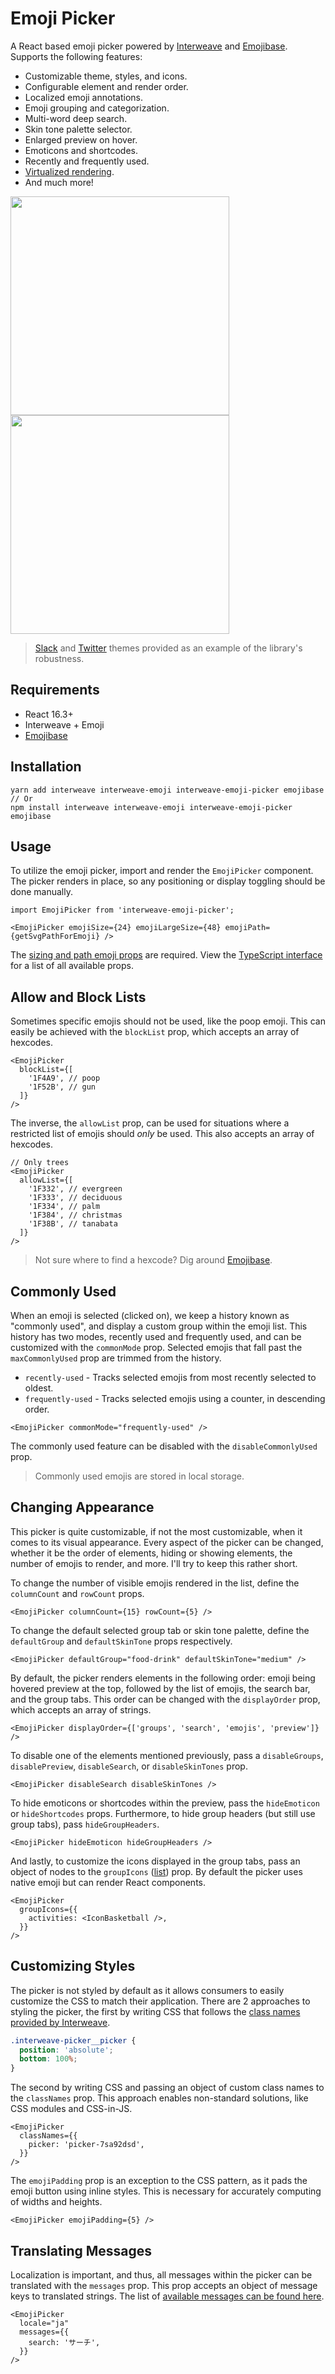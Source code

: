 # Emoji Picker

A React based emoji picker powered by [Interweave](https://github.com/milesj/interweave) and
[Emojibase][emojibase]. Supports the following features:

- Customizable theme, styles, and icons.
- Configurable element and render order.
- Localized emoji annotations.
- Emoji grouping and categorization.
- Multi-word deep search.
- Skin tone palette selector.
- Enlarged preview on hover.
- Emoticons and shortcodes.
- Recently and frequently used.
- [Virtualized rendering](https://github.com/bvaughn/react-window).
- And much more!

<img src="https://raw.githubusercontent.com/milesj/interweave/master/docs/img/slack.png" height="350">
<img src="https://raw.githubusercontent.com/milesj/interweave/master/docs/img/twitter.png" height="350">

> [Slack](https://github.com/milesj/interweave/blob/master/tests/slack.css) and
> [Twitter](https://github.com/milesj/interweave/blob/master/tests/twitter.css) themes provided as
> an example of the library's robustness.

## Requirements

- React 16.3+
- Interweave + Emoji
- [Emojibase][emojibase]

## Installation

```
yarn add interweave interweave-emoji interweave-emoji-picker emojibase
// Or
npm install interweave interweave-emoji interweave-emoji-picker emojibase
```

## Usage

To utilize the emoji picker, import and render the `EmojiPicker` component. The picker renders in
place, so any positioning or display toggling should be done manually.

```tsx
import EmojiPicker from 'interweave-emoji-picker';
```

```tsx
<EmojiPicker emojiSize={24} emojiLargeSize={48} emojiPath={getSvgPathForEmoji} />
```

The [sizing and path emoji props](./emoji.md#displaying-svgs-or-pngs) are required. View the
[TypeScript interface](https://github.com/milesj/interweave/blob/master/packages/emoji-picker/src/Picker.tsx#L43)
for a list of all available props.

## Allow and Block Lists

Sometimes specific emojis should not be used, like the poop emoji. This can easily be achieved with
the `blockList` prop, which accepts an array of hexcodes.

```tsx
<EmojiPicker
  blockList={[
    '1F4A9', // poop
    '1F52B', // gun
  ]}
/>
```

The inverse, the `allowList` prop, can be used for situations where a restricted list of emojis
should _only_ be used. This also accepts an array of hexcodes.

```tsx
// Only trees
<EmojiPicker
  allowList={[
    '1F332', // evergreen
    '1F333', // deciduous
    '1F334', // palm
    '1F384', // christmas
    '1F38B', // tanabata
  ]}
/>
```

> Not sure where to find a hexcode? Dig around [Emojibase][emojibase].

## Commonly Used

When an emoji is selected (clicked on), we keep a history known as "commonly used", and display a
custom group within the emoji list. This history has two modes, recently used and frequently used,
and can be customized with the `commonMode` prop. Selected emojis that fall past the
`maxCommonlyUsed` prop are trimmed from the history.

- `recently-used` - Tracks selected emojis from most recently selected to oldest.
- `frequently-used` - Tracks selected emojis using a counter, in descending order.

```tsx
<EmojiPicker commonMode="frequently-used" />
```

The commonly used feature can be disabled with the `disableCommonlyUsed` prop.

> Commonly used emojis are stored in local storage.

## Changing Appearance

This picker is quite customizable, if not the most customizable, when it comes to its visual
appearance. Every aspect of the picker can be changed, whether it be the order of elements, hiding
or showing elements, the number of emojis to render, and more. I'll try to keep this rather short.

To change the number of visible emojis rendered in the list, define the `columnCount` and `rowCount`
props.

```tsx
<EmojiPicker columnCount={15} rowCount={5} />
```

To change the default selected group tab or skin tone palette, define the `defaultGroup` and
`defaultSkinTone` props respectively.

```tsx
<EmojiPicker defaultGroup="food-drink" defaultSkinTone="medium" />
```

By default, the picker renders elements in the following order: emoji being hovered preview at the
top, followed by the list of emojis, the search bar, and the group tabs. This order can be changed
with the `displayOrder` prop, which accepts an array of strings.

```tsx
<EmojiPicker displayOrder={['groups', 'search', 'emojis', 'preview']} />
```

To disable one of the elements mentioned previously, pass a `disableGroups`, `disablePreview`,
`disableSearch`, or `disableSkinTones` prop.

```tsx
<EmojiPicker disableSearch disableSkinTones />
```

To hide emoticons or shortcodes within the preview, pass the `hideEmoticon` or `hideShortcodes`
props. Furthermore, to hide group headers (but still use group tabs), pass `hideGroupHeaders`.

```tsx
<EmojiPicker hideEmoticon hideGroupHeaders />
```

And lastly, to customize the icons displayed in the group tabs, pass an object of nodes to the
`groupIcons`
([list](https://github.com/milesj/interweave/blob/master/packages/emoji-picker/src/constants.ts#L56))
prop. By default the picker uses native emoji but can render React components.

```tsx
<EmojiPicker
  groupIcons={{
    activities: <IconBasketball />,
  }}
/>
```

## Customizing Styles

The picker is not styled by default as it allows consumers to easily customize the CSS to match
their application. There are 2 approaches to styling the picker, the first by writing CSS that
follows the
[class names provided by Interweave](https://github.com/milesj/interweave/blob/master/packages/emoji-picker/src/constants.ts#L98).

```css
.interweave-picker__picker {
  position: 'absolute';
  bottom: 100%;
}
```

The second by writing CSS and passing an object of custom class names to the `classNames` prop. This
approach enables non-standard solutions, like CSS modules and CSS-in-JS.

```tsx
<EmojiPicker
  classNames={{
    picker: 'picker-7sa92dsd',
  }}
/>
```

The `emojiPadding` prop is an exception to the CSS pattern, as it pads the emoji button using inline
styles. This is necessary for accurately computing of widths and heights.

```tsx
<EmojiPicker emojiPadding={5} />
```

## Translating Messages

Localization is important, and thus, all messages within the picker can be translated with the
`messages` prop. This prop accepts an object of message keys to translated strings. The list of
[available messages can be found here](https://github.com/milesj/interweave/blob/master/packages/emoji-picker/src/constants.ts#L127).

```tsx
<EmojiPicker
  locale="ja"
  messages={{
    search: 'サーチ',
  }}
/>
```

[emojibase]: https://github.com/milesj/emojibase
